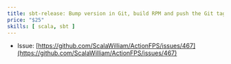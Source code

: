 ```yaml
---
title: sbt-release: Bump version in Git, build RPM and push the Git tag
price: "$25"
skills: [ scala, sbt ]
---
```


- Issue: [https://github.com/ScalaWilliam/ActionFPS/issues/467](https://github.com/ScalaWilliam/ActionFPS/issues/467)
